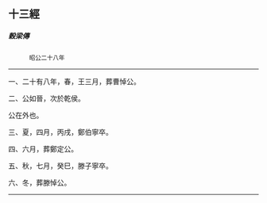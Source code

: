 

## 十三經

##### 穀梁傳
　　　`昭公二十八年`

* * *

一、二十有八年，春，王三月，葬曹悼公。

二、公如晉，次於乾侯。

公在外也。

三、夏，四月，丙戌，鄭伯寧卒。

四、六月，葬鄭定公。

五、秋，七月，癸巳，滕子寧卒。

六、冬，葬滕悼公。

* * *

